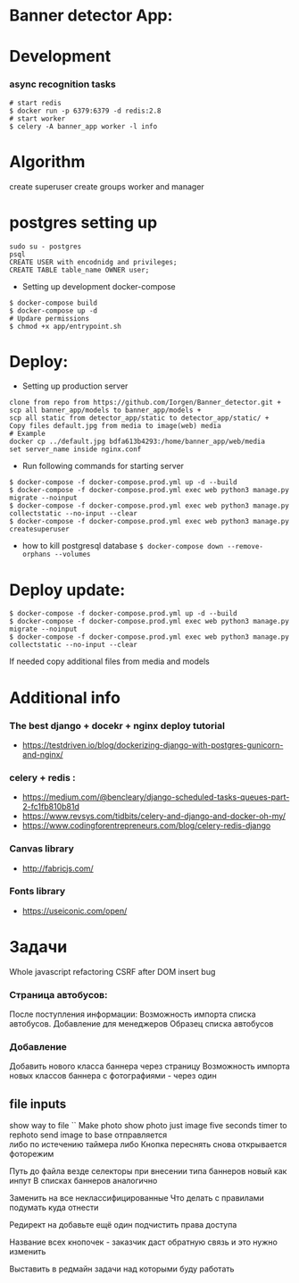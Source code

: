 # Banner detector App: 

# Development

### async recognition tasks
```
# start redis 
$ docker run -p 6379:6379 -d redis:2.8    
# start worker
$ celery -A banner_app worker -l info
```
 
# Algorithm 
create superuser
create groups worker and manager

# postgres setting up 
```
sudo su - postgres
psql
CREATE USER with encodnidg and privileges;
CREATE TABLE table_name OWNER user;
```

- Setting up development docker-compose
```
$ docker-compose build
$ docker-compose up -d
# Updare permissions 
$ chmod +x app/entrypoint.sh
```

# Deploy: 

- Setting up production server 
```
clone from repo from https://github.com/Iorgen/Banner_detector.git + 
scp all banner_app/models to banner_app/models + 
scp all static from detector_app/static to detector_app/static/ + 
Copy files default.jpg from media to image(web) media  
# Example 
docker cp ../default.jpg bdfa613b4293:/home/banner_app/web/media
set server_name inside nginx.conf 
```
- Run following commands for starting server 
```
$ docker-compose -f docker-compose.prod.yml up -d --build
$ docker-compose -f docker-compose.prod.yml exec web python3 manage.py migrate --noinput 
$ docker-compose -f docker-compose.prod.yml exec web python3 manage.py collectstatic --no-input --clear
$ docker-compose -f docker-compose.prod.yml exec web python3 manage.py createsuperuser
```

- how to kill postgresql database 
``
$ docker-compose down --remove-orphans --volumes
``
# Deploy update: 

```
$ docker-compose -f docker-compose.prod.yml up -d --build
$ docker-compose -f docker-compose.prod.yml exec web python3 manage.py migrate --noinput 
$ docker-compose -f docker-compose.prod.yml exec web python3 manage.py collectstatic --no-input --clear
```
If needed copy additional files from media and models
# Additional info 

### The best django + docekr + nginx deploy tutorial  
 - https://testdriven.io/blog/dockerizing-django-with-postgres-gunicorn-and-nginx/

### celery + redis  : 
 - https://medium.com/@bencleary/django-scheduled-tasks-queues-part-2-fc1fb810b81d 
 - https://www.revsys.com/tidbits/celery-and-django-and-docker-oh-my/
 - https://www.codingforentrepreneurs.com/blog/celery-redis-django

### Canvas library 
 - http://fabricjs.com/

### Fonts library 
 - https://useiconic.com/open/

# Задачи
Whole javascript refactoring
CSRF after DOM insert bug 

### Страница автобусов:
После поступления информации:
Возможность импорта списка автобусов. Добавление для менеджеров
Образец списка автобусов 

### Добавление 
Добавить нового класса баннера через страницу
Возможность импорта новых классов баннера с фотографиями - через один 

## file inputs 
show way to file ``
Make photo 
show photo just image 
five seconds timer to rephoto 
send image to base 
отправляется  
либо по истечению таймера 
либо 
Кнопка переснять 
снова открывается фоторежим 


Путь до файла везде 
селекторы при внесении типа баннеров новый как инпут 
В списках баннеров аналогично 

Заменить на все неклассифицированные 
Что делать с правилами подумать куда отнести 

Редирект на добавьте ещё один 
подчистить права доступа 

Название всех кнопочек - заказчик даст обратную связь и это нужно изменить

Выставить в редмайн задачи над которыми буду работать 
